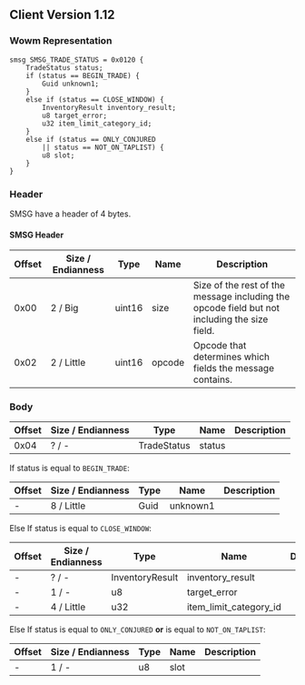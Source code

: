 ## Client Version 1.12

### Wowm Representation
```rust,ignore
smsg SMSG_TRADE_STATUS = 0x0120 {
    TradeStatus status;    
    if (status == BEGIN_TRADE) {        
        Guid unknown1;        
    }    
    else if (status == CLOSE_WINDOW) {        
        InventoryResult inventory_result;        
        u8 target_error;        
        u32 item_limit_category_id;        
    }    
    else if (status == ONLY_CONJURED        
        || status == NOT_ON_TAPLIST) {        
        u8 slot;        
    }    
}

```
### Header
SMSG have a header of 4 bytes.

#### SMSG Header
| Offset | Size / Endianness | Type   | Name   | Description |
| ------ | ----------------- | ------ | ------ | ----------- |
| 0x00   | 2 / Big           | uint16 | size   | Size of the rest of the message including the opcode field but not including the size field.|
| 0x02   | 2 / Little        | uint16 | opcode | Opcode that determines which fields the message contains.|
### Body
| Offset | Size / Endianness | Type | Name | Description |
| ------ | ----------------- | ---- | ---- | ----------- |
| 0x04 | ? / - | TradeStatus | status |  |

If status is equal to `BEGIN_TRADE`:

| Offset | Size / Endianness | Type | Name | Description |
| ------ | ----------------- | ---- | ---- | ----------- |
| - | 8 / Little | Guid | unknown1 |  |

Else If status is equal to `CLOSE_WINDOW`:

| Offset | Size / Endianness | Type | Name | Description |
| ------ | ----------------- | ---- | ---- | ----------- |
| - | ? / - | InventoryResult | inventory_result |  |
| - | 1 / - | u8 | target_error |  |
| - | 4 / Little | u32 | item_limit_category_id |  |

Else If status is equal to `ONLY_CONJURED` **or** 
is equal to `NOT_ON_TAPLIST`:

| Offset | Size / Endianness | Type | Name | Description |
| ------ | ----------------- | ---- | ---- | ----------- |
| - | 1 / - | u8 | slot |  |
